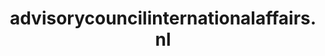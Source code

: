 ---
layout: post
title:  "advisorycouncilinternationalaffairs.nl"
internal_url:  "/dutchgov/advisorycouncilinternationalaffairs.nl.html"
subdomains_count: 4
all_subdomains_count: 6
urls_count: 4
ssl_rank: 100
http_rank: 70
url_link: /data/advisorycouncilinternationalaffairs.nl/urls.txt
all_subdomains_link: /data/advisorycouncilinternationalaffairs.nl/all_subdomains.txt
subdomains_link: /data/advisorycouncilinternationalaffairs.nl/subdomains.txt
categories: dutchgov
---